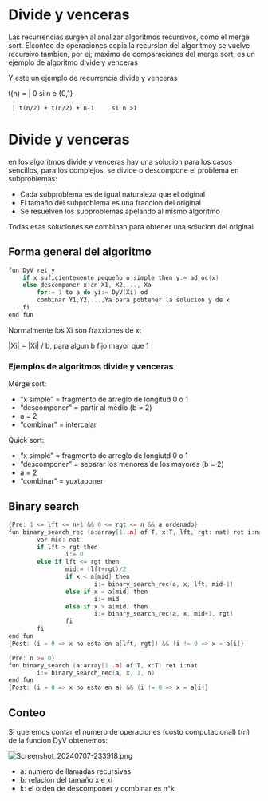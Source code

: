 # Divide y venceras

Las recurrencias surgen al analizar algoritmos recursivos, como el merge sort. Elconteo de operaciones copia la recursion del algoritmoy se vuelve recursivo tambien, por ej; maximo de comparaciones del merge sort, es un ejemplo de algoritmo divide y venceras

Y este un ejemplo de recurrencia divide y venceras

t(n) = | 0                                    si n e {0,1} 

     | t(n/2) + t(n/2) + n-1     si n >1

# Divide y venceras

en los algoritmos divide y venceras hay una solucion para los casos sencillos, para los complejos, se divide o descompone el problema en subproblemas:

- Cada subproblema es de igual naturaleza que el original
- El tamaño del subproblema es una fraccion del original
- Se resuelven los subproblemas apelando al mismo algoritmo

Todas esas soluciones se combinan para obtener una solucion del original

## Forma general del algoritmo

```c
fun DyV ret y
	if x suficientemente pequeño o simple then y:= ad_oc(x)
	else descomponer x en X1, X2,..., Xa
		for:= 1 to a do yi:= DyV(Xi) od
		combinar Y1,Y2,...,Ya para pobtener la solucion y de x
	fi
end fun
```

Normalmente los Xi son fraxxiones de x:

|Xi| = |Xi| / b, para algun b fijo mayor que 1

### Ejemplos de algoritmos divide y venceras

Merge sort:

- “x simple” = fragmento de arreglo de longitud 0 o 1
- “descomponer” = partir al medio (b = 2)
- a = 2
- “combinar” = intercalar

Quick sort:

- “x simple” = fragmento de arreglo de longiutd 0 o 1
- “descomponer” = separar los menores de los mayores (b = 2)
- a = 2
- “combinar” = yuxtaponer

## Binary search

```c
{Pre: 1 <= lft <= n+1 && 0 <= rgt <= n && a ordenado}
fun binary_search_rec (a:array[1..n] of T, x:T, lft, rgt: nat) ret i:nat
		var mid: nat
		if lft > rgt then
				i:= 0
		else if lft <= rgt then
				mid:= (lft+rgt)/2
				if x < a[mid] then
						i:= binary_search_rec(a, x, lft, mid-1)
				else if x = a[mid] then
						i:= mid
				else if x > a[mid] then
						i:= binary_search_rec(a, x, mid+1, rgt)
				fi
		fi
end fun
{Post: (i = 0 => x no esta en a[lft, rgt]) && (i != 0 => x = a[i]}

{Pre: n >= 0}
fun binary_search (a:array[1..n] of T, x:T) ret i:nat
		i:= binary_search_rec(a, x, 1, n)
end fun
{Post: (i = 0 => x no esta en a) && (i != 0 => x = a[i]}
```

## Conteo

Si queremos contar el numero de operaciones (costo computacional) t(n) de la funcion DyV obtenemos:

![Screenshot_20240707-233918.png](Divide%20y%20venceras%20cdf7c9dd5965444ea03e87ef08dd1fe6/Screenshot_20240707-233918.png)

- a: numero de llamadas recursivas
- b: relacion del tamaño x e xi
- k: el orden de descomponer y combinar es n^k